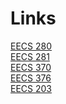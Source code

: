# Links
[EECS 280](https://samruan.notion.site/EECS-280-65eba3a04a934868bc61d07fa93d0b8a) \
[EECS 281](https://samruan.notion.site/EECS-281-5927383b957b4674b14b8a65628c711b) \
[EECS 370](https://samruan.notion.site/EECS-370-07fe7ca8d822453d8726b1e359859349) \
[EECS 376](https://www.notion.so/samruan/EECS-376-20f30f8e08434b14b3e36a598693409c) \
[EECS 203](https://samruan.notion.site/EECS-203-b20bad87b7f444d6a865b9050277aafe)